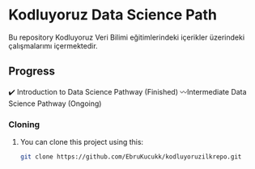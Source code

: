 # Kodluyoruz Data Science Path

Bu repository Kodluyoruz Veri Bilimi eğitimlerindeki içerikler üzerindeki çalışmalarımı içermektedir.  

## Progress
✔️ Introduction to Data Science Pathway (Finished)
〰️Intermediate Data Science Pathway (Ongoing)

### Cloning

1. You can clone this project using this:
   ```bash
   git clone https://github.com/EbruKucukk/kodluyoruzilkrepo.git
